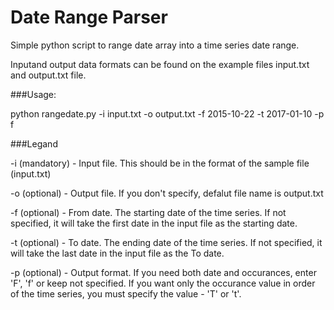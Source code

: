 # Date Range Parser

Simple python script to range date array into a time series date range.

Inputand output data formats can be found on the example files input.txt and output.txt file.

###Usage:

python rangedate.py -i input.txt -o output.txt -f 2015-10-22 -t 2017-01-10 -p f

###Legand

-i (mandatory) - Input file. This should be in the format of the sample file (input.txt)

-o (optional) - Output file. If you don't specify, defalut file name is output.txt

-f (optional) - From date. The starting date of the time series. If not specified, it will take the first date in the input file as the starting date.

-t (optional) - To date. The ending date of the time series. If not specified, it will take the last date in the input file as the To date.

-p (optional) - Output format. If you need both date and occurances, enter 'F', 'f' or keep not specified. If you want only the occurance value in order of the time series, you must specify the value - 'T' or 't'. 
